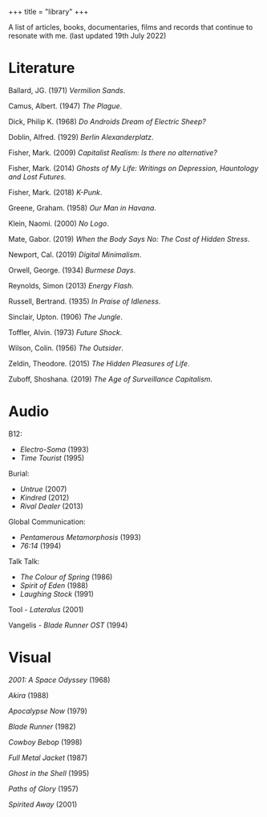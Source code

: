 +++
title = "library"
+++

A list of articles, books, documentaries, films and records that continue to resonate with me. (last updated 19th July 2022)

# Literature

Ballard, JG. (1971) *Vermilion Sands*. <br>

Camus, Albert. (1947) *The Plague*. <br>

Dick, Philip K. (1968) *Do Androids Dream of Electric Sheep?* <br>

Doblin, Alfred. (1929) *Berlin Alexanderplatz*. <br>

Fisher, Mark. (2009) *Capitalist Realism: Is there no alternative?* <br>

Fisher, Mark. (2014) *Ghosts of My Life: Writings on Depression, Hauntology and Lost Futures*. <br>

Fisher, Mark. (2018) *K-Punk*. <br>

Greene, Graham. (1958) *Our Man in Havana*. <br>

Klein, Naomi. (2000) *No Logo*. <br>

Mate, Gabor. (2019) *When the Body Says No: The Cost of Hidden Stress*. <br>

Newport, Cal. (2019) *Digital Minimalism*. <br>

Orwell, George. (1934) *Burmese Days*. <br>

Reynolds, Simon (2013) *Energy Flash*. <br>

Russell, Bertrand. (1935) *In Praise of Idleness*. <br>

Sinclair, Upton. (1906) *The Jungle*. <br>

Toffler, Alvin. (1973) *Future Shock*. <br>

Wilson, Colin. (1956) *The Outsider*. <br>

Zeldin, Theodore. (2015) *The Hidden Pleasures of Life*. <br>

Zuboff, Shoshana. (2019) *The Age of Surveillance Capitalism*. <br>

# Audio

B12:

* *Electro-Soma* (1993)
* *Time Tourist* (1995) <br>

Burial:
* *Untrue* (2007) <br>
* *Kindred* (2012) <br>
* *Rival Dealer* (2013) <br>

Global Communication:
* *Pentamerous Metamorphosis* (1993) <br>
* *76:14* (1994) <br>

Talk Talk:
* *The Colour of Spring* (1986)
* *Spirit of Eden* (1988)
* *Laughing Stock* (1991)

Tool - *Lateralus* (2001) <br>

Vangelis - *Blade Runner OST* (1994) <br>


# Visual

*2001: A Space Odyssey* (1968)

*Akira* (1988)

*Apocalypse Now* (1979)

*Blade Runner* (1982)

*Cowboy Bebop* (1998)

*Full Metal Jacket* (1987)

*Ghost in the Shell* (1995)

*Paths of Glory* (1957)

*Spirited Away* (2001)